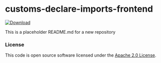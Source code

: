 
# customs-declare-imports-frontend

 [ ![Download](https://api.bintray.com/packages/hmrc/releases/customs-declare-imports-frontend/images/download.svg) ](https://bintray.com/hmrc/releases/customs-declare-imports-frontend/_latestVersion)

This is a placeholder README.md for a new repository

### License

This code is open source software licensed under the [Apache 2.0 License]("http://www.apache.org/licenses/LICENSE-2.0.html").
